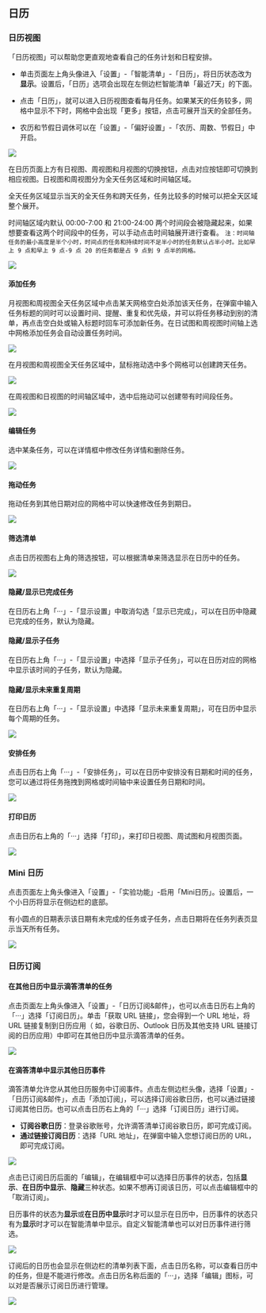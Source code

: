 ## 日历

### 日历视图

「日历视图」可以帮助您更直观地查看自己的任务计划和日程安排。

* 单击页面左上角头像进入「设置」-「智能清单」-「日历」，将日历状态改为**显示**。设置后，「日历」选项会出现在左侧边栏智能清单「最近7天」的下面。


* 点击「日历」，就可以进入日历视图查看每月任务。如果某天的任务较多，网格中显示不下时，网格中会出现「更多」按钮，点击可展开当天的全部任务。


* 农历和节假日调休可以在「设置」-「偏好设置」-「农历、周数、节假日」中开启。

![](../images/web/1.4.1.png)

在日历页面上方有日视图、周视图和月视图的切换按钮，点击对应按钮即可切换到相应视图。日视图和周视图分为全天任务区域和时间轴区域。

全天任务区域显示当天的全天任务和跨天任务，任务比较多的时候可以把全天区域整个展开。

时间轴区域内默认 00:00-7:00 和 21:00-24:00 两个时间段会被隐藏起来，如果想要查看这两个时间段中的任务，可以手动点击时间轴展开进行查看。
`注：时间轴任务的最小高度是半个小时，时间点的任务和持续时间不足半小时的任务默认占半小时。比如早上 9 点和早上 9 点-9 点 20 的任务都是占 9 点到 9 点半的网格。`

![](../images/web/1.4.2.png)

#### 添加任务

月视图和周视图全天任务区域中点击某天网格空白处添加该天任务，在弹窗中输入任务标题的同时可以设置时间、提醒、重复和优先级，并可以将任务移动到别的清单，再点击空白处或输入标题时回车可添加新任务。在日试图和周视图时间轴上选中网格添加任务会自动设置任务时间。

![](../images/web/1.4.3.png)

在月视图和周视图全天任务区域中，鼠标拖动选中多个网格可以创建跨天任务。

![](../images/web/1.4.4.png)

在周视图和日视图的时间轴区域中，选中后拖动可以创建带有时间段任务。

![](../images/web/1.4.5.png)

#### 编辑任务

选中某条任务，可以在详情框中修改任务详情和删除任务。

![](../images/web/1.4.6.png)

#### 拖动任务

拖动任务到其他日期对应的网格中可以快速修改任务到期日。

![](../images/web/1.4.7.png)

#### 筛选清单

点击日历视图右上角的筛选按钮，可以根据清单来筛选显示在日历中的任务。

![](../images/web/1.4.8.png)

#### 隐藏/显示已完成任务

在日历右上角「···」-「显示设置」中取消勾选「显示已完成」，可以在日历中隐藏已完成的任务，默认为隐藏。

#### 隐藏/显示子任务

在日历右上角「···」-「显示设置」中选择「显示子任务」，可以在日历对应的网格中显示该时间的子任务，默认为隐藏。 

#### 隐藏/显示未来重复周期

在日历右上角「···」-「显示设置」中选择「显示未来重复周期」，可在日历中显示每个周期的任务。

![](../images/web/1.4.9.png)

#### 安排任务

点击日历右上角「···」-「安排任务」，可以在日历中安排没有日期和时间的任务，您可以通过将任务拖拽到网格或时间轴中来设置任务日期和时间。

![](../images/web/1.4.10.png)

#### 打印日历

点击日历右上角的「···」选择「打印」，来打印日视图、周试图和月视图页面。

![](../images/web/1.4.11.png)

### Mini 日历

点击页面左上角头像进入「设置」-「实验功能」-启用「Mini日历」。设置后，一个小日历将显示在侧边栏的底部。

有小圆点的日期表示该日期有未完成的任务或子任务，点击日期将在任务列表页显示当天所有任务。

![](../images/web/1.4.12.png)

### 日历订阅

 #### 在其他日历中显示滴答清单的任务
 
点击页面左上角头像进入「设置」-「日历订阅&邮件」，也可以点击日历右上角的「···」选择「订阅日历」。单击「获取 URL 链接」，您会得到一个 URL 地址，将 URL 链接复制到日历应用（ 如，谷歌日历、Outlook 日历及其他支持 URL 链接订阅的日历应用）中即可在其他日历中显示滴答清单的任务。

![](../images/web/1.4.13.png)


#### 在滴答清单中显示其他日历事件

滴答清单允许您从其他日历服务中订阅事件。点击左侧边栏头像，选择「设置」-「日历订阅&邮件」，点击「添加订阅」，可以选择订阅谷歌日历，也可以通过链接订阅其他日历。也可以点击日历右上角的「···」选择「订阅日历」进行订阅。

* **订阅谷歌日历**：登录谷歌账号，允许滴答清单订阅谷歌日历，即可完成订阅。
* **通过链接订阅日历**：选择「URL 地址」，在弹窗中输入您想订阅日历的 URL，即可完成订阅。

![](../images/web/1.4.14.png)

点击已订阅日历后面的「编辑」，在编辑框中可以选择日历事件的状态，包括**显示**、**在日历中显示**、**隐藏**三种状态。如果不想再订阅该日历，可以点击编辑框中的「取消订阅」。 

日历事件的状态为**显示**或**在日历中显示**时才可以显示在日历中，日历事件的状态只有为**显示**时才可以在智能清单中显示。自定义智能清单也可以对日历事件进行筛选。

![](../images/web/1.4.15.png)

订阅后的日历也会显示在侧边栏的清单列表下面，点击日历名称，可以查看日历中的任务，但是不能进行修改。点击日历名称后面的「···」，选择「编辑」图标，可以对是否展示订阅日历进行管理。

![](../images/web/1.4.16.png)

